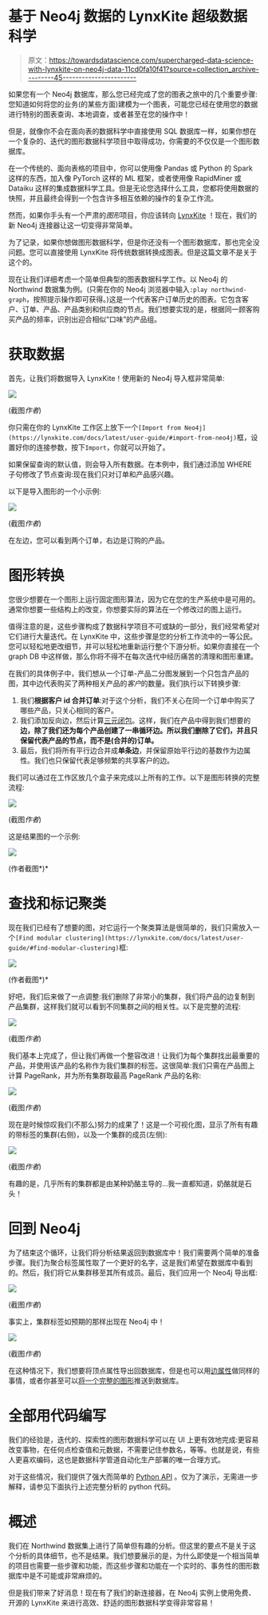 # 基于 Neo4j 数据的 LynxKite 超级数据科学

> 原文：<https://towardsdatascience.com/supercharged-data-science-with-lynxkite-on-neo4j-data-11cd0fa10f41?source=collection_archive---------45----------------------->

如果您有一个 Neo4j 数据库，那么您已经完成了您的图表之旅中的几个重要步骤:您知道如何将您的业务(的某些方面)建模为一个图表，可能您已经在使用您的数据进行特别的图表查询、本地调查，或者甚至在您的操作中！

但是，就像你不会在面向表的数据科学中直接使用 SQL 数据库一样，如果你想在一个复杂的、迭代的图形数据科学项目中取得成功，你需要的不仅仅是一个图形数据库。

在一个传统的、面向表格的项目中，你可以使用像 Pandas 或 Python 的 Spark 这样的东西，加入像 PyTorch 这样的 ML 框架，或者使用像 RapidMiner 或 Dataiku 这样的集成数据科学工具。但是无论您选择什么工具，您都将使用数据的快照，并且最终会得到一个包含许多相互依赖的操作的复杂工作流。

然而，如果你手头有一个严肃的*图形*项目，你应该转向 [LynxKite](https://lynxkite.com/) ！现在，我们的新 Neo4j 连接器让这一切变得非常简单。

为了记录，如果你想做图形数据科学，但是你还没有一个图形数据库，那也完全没问题。您可以直接使用 LynxKite 将传统数据转换成图表。但是这篇文章不是关于这个的。

现在让我们详细考虑一个简单但典型的图表数据科学工作。以 Neo4j 的 Northwind 数据集为例。(只需在你的 Neo4j 浏览器中输入`:play northwind-graph`，按照提示操作即可获得。)这是一个代表客户订单历史的图表。它包含客户、订单、产品、产品类别和供应商的节点。我们想要实现的是，根据同一顾客购买产品的频率，识别出迎合相似“口味”的产品组。

# 获取数据

首先，让我们将数据导入 LynxKite！使用新的 Neo4j 导入框非常简单:

![](img/3b31e2601fd1dc1a0d1e10a3e87dbef8.png)

(截图*作者*)

你只需在你的 LynxKite 工作区上放下一个`[Import from Neo4j](https://lynxkite.com/docs/latest/user-guide/#import-from-neo4j)`框，设置好你的连接参数，按下`Import`，你就可以开始了。

如果保留查询的默认值，则会导入所有数据。在本例中，我们通过添加 WHERE 子句修改了节点查询:现在我们只对订单和产品感兴趣。

以下是导入图形的一个小示例:

![](img/e8b97f41fa257a2e5330fe0b89c2fc27.png)

(截图*作者*)

在左边，您可以看到两个订单，右边是订购的产品。

# 图形转换

您很少想要在一个图形上运行固定图形算法，因为它在您的生产系统中是可用的。通常你想要一些结构上的改变，你想要实际的算法在一个修改过的图上运行。

值得注意的是，这些步骤构成了数据科学项目不可或缺的一部分，我们经常希望对它们进行大量迭代。在 LynxKite 中，这些步骤是您的分析工作流中的一等公民。您可以轻松地更改细节，并可以轻松地重新运行整个下游分析。如果你直接在一个 graph DB 中这样做，那么你将不得不在每次迭代中经历痛苦的清理和图形重建。

在我们的具体例子中，我们想从一个订单-产品二分图发展到一个只包含产品的图，其中边代表购买了两种相关产品的*客户*的数量。我们执行以下转换步骤:

1.  我们**根据客户 id 合并订单**:对于这个分析，我们不关心在同一个订单中购买了哪些产品，只关心相同的客户。
2.  我们添加反向边，然后计算[三元闭包](https://lynxkite.com/docs/latest/user-guide/#replace-edges-with-triadic-closure)。这样，我们在产品中得到我们想要的**边，除了我们还为每个产品创建了一串循环边。所以我们删除了它们，并且只保留代表产品的节点，而不是(合并的)订单。**
3.  最后，我们将所有平行边合并成**单条边**，并保留原始平行边的基数作为边属性。我们也只保留代表足够频繁的共享客户的边。

我们可以通过在工作区放几个盒子来完成以上所有的工作。以下是图形转换的完整流程:

![](img/635ea95f2bec44b05eba84e84a462890.png)

(截图*作者*)

这是结果图的一个示例:

![](img/a36e289f50cb3b7aa63c2ccc7d5f1ccc.png)

(作者截图*)*

# 查找和标记聚类

现在我们已经有了想要的图，对它运行一个聚类算法是很简单的，我们只需放入一个`[Find modular clustering](https://lynxkite.com/docs/latest/user-guide/#find-modular-clustering)`框:

![](img/9335efc823a505e169541bfc67bd7c81.png)

(作者截图*)*

好吧，我们后来做了一点调整:我们删除了非常小的集群，我们将产品的边复制到产品集群，这样我们就可以看到不同集群之间的相关性。以下是完整的流程:

![](img/30117c60d5ea8e06b64c13ddaeebf2e7.png)

(截图*作者*)

我们基本上完成了，但让我们再做一个整容改进！让我们为每个集群找出最重要的产品，并使用该产品的名称作为我们集群的标签。这很简单:我们只需在产品图上计算 PageRank，并为所有集群取最高 PageRank 产品的名称:

![](img/e47e029be1b6e1113898c625d90d8568.png)

(截图*作者*)

现在是时候惊叹我们(不那么)努力的成果了！这是一个可视化图，显示了所有有趣的带标签的集群(右侧)，以及一个集群的成员(左侧):

![](img/a34bea1cdfb204f0b0abea64011abb04.png)

(截图*作者*)

有趣的是，几乎所有的集群都是由某种奶酪主导的…我一直都知道，奶酪就是石头！

# 回到 Neo4j

为了结束这个循环，让我们将分析结果返回到数据库中！我们需要两个简单的准备步骤。我们为聚合标签属性取了一个更好的名字，这是我们希望在数据库中看到的。然后，我们将它从集群移至其所有成员。最后，我们应用一个 Neo4j 导出框:

![](img/6ac25e9e1163031c15d7f8a4653f29d1.png)

(截图*作者*)

事实上，集群标签如预期的那样出现在 Neo4j 中！

![](img/7ad1aa3de2d22d0e4f787ddceae0d2b1.png)

(截图*作者*)

在这种情况下，我们想要将顶点属性导出回数据库，但是也可以用[边属性](https://lynxkite.com/docs/latest/user-guide/#export-edge-attributes-to-neo4j)做同样的事情，或者你甚至可以[将一个完整的图形](https://lynxkite.com/docs/latest/user-guide/#export-graph-to-neo4j)推送到数据库。

# 全部用代码编写

我们的经验是，迭代的、探索性的图形数据科学可以在 UI 上更有效地完成:更容易改变事物，在任何点检查值和元数据，不需要记住参数名，等等。也就是说，有些人更喜欢编码，这也是数据科学管道自动化生产部署的唯一合理方式。

对于这些情况，我们提供了强大而简单的 [Python API](https://lynxkite.com/docs/tutorial-python/) 。仅为了演示，无需进一步解释，请参见下面执行上述完整分析的 python 代码。

# 概述

我们在 Northwind 数据集上进行了简单但有趣的分析。但这里的要点不是关于这个分析的具体细节，也不是结果。我们想要展示的是，为什么即使是一个相当简单的项目也需要一些步骤和功能，而这些步骤和功能在一个实时的、事务性的图形数据库中是不可能或非常麻烦的。

但是我们带来了好消息！现在有了我们的新连接器，在 Neo4j 实例上使用免费、开源的 LynxKite 来进行高效、舒适的图形数据科学变得非常容易！